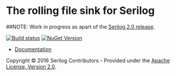 # The rolling file sink for Serilog 

##NOTE: Work in progress as apart of the [Serilog 2.0 release](https://github.com/serilog/serilog/issues?q=is%3Aissue+is%3Aopen+label%3Av2).

[![Build status](https://ci.appveyor.com/api/projects/status/s9y1u1djdtdwn6u5?svg=true)](https://ci.appveyor.com/project/serilog/serilog-sinks-rollingfile) [![NuGet Version](http://img.shields.io/nuget/v/Serilog.Sinks.RollingFile.svg?style=flat)](https://www.nuget.org/packages/Serilog.Sinks.RollingFile/)

* [Documentation](https://github.com/serilog/serilog/wiki)

Copyright &copy; 2016 Serilog Contributors - Provided under the [Apache License, Version 2.0](http://apache.org/licenses/LICENSE-2.0.html).

